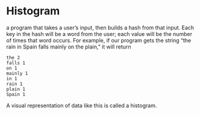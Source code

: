 # Histogram

a program that takes a user’s input, then builds a hash from that input. Each key in the hash will be a word from the user; each value will be the number of times that word occurs. For example, if our program gets the string “the rain in Spain falls mainly on the plain,” it will return

```console
the 2
falls 1
on 1
mainly 1
in 1
rain 1
plain 1
Spain 1
```

A visual representation of data like this is called a histogram.
